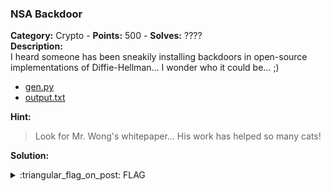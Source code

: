 ### NSA Backdoor
**Category:** Crypto - **Points:** 500 - **Solves:** ????  
**Description:**  
I heard someone has been sneakily installing backdoors in open-source implementations of Diffie-Hellman... I wonder who it could be... ;)  
- [gen.py](./gen.py/)
- [output.txt](./output.txt/)

**Hint:**
> Look for Mr. Wong's whitepaper... His work has helped so many cats!  

**Solution:**  


<details>
  <summary>:triangular_flag_on_post: FLAG</summary>

  ```
  picoCTF{}
  ```
</details>
